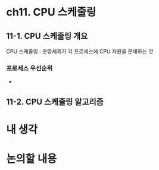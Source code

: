 # ch11. CPU 스케줄링
## 11-1. CPU 스케줄링 개요
CPU 스케줄링 : 운영체제가 각 프로세스에 CPU 자원을 분배하는 것
### 프로세스 우선순위
- 

## 11-2. CPU 스케줄링 알고리즘


# 내 생각

# 논의할 내용
